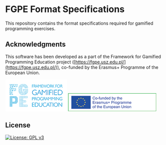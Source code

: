# FGPE Format Specifications

This repository contains the format specifications required for gamified programming exercises.

## Acknowledgments

<div class="d-flex flex-items-center">
<div>

This software has been developed as a part of the Framework for Gamified Programming Education project ([https://fgpe.usz.edu.pl/](https://fgpe.usz.edu.pl/)), co-funded by the Erasmus+ Programme of the European Union.

</div>
<div>

![Framework for Gamified Programming Education project](docs/logo_FGPE.jpg) ![Erasmus+](docs/logo_erasmus.jpg)

</div>
</div>

## License

[![License: GPL v3](https://img.shields.io/badge/License-GPLv3-blue.svg)](https://www.gnu.org/licenses/gpl-3.0)
